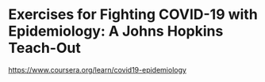 # Exercises for Fighting COVID-19 with Epidemiology: A Johns Hopkins Teach-Out

https://www.coursera.org/learn/covid19-epidemiology

